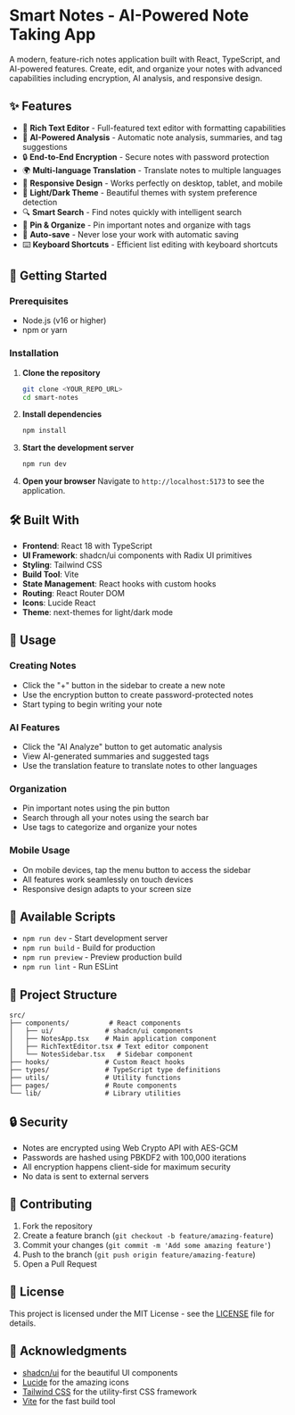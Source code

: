 # Smart Notes - AI-Powered Note Taking App

A modern, feature-rich notes application built with React, TypeScript, and AI-powered features. Create, edit, and organize your notes with advanced capabilities including encryption, AI analysis, and responsive design.

## ✨ Features

- 📝 **Rich Text Editor** - Full-featured text editor with formatting capabilities
- 🤖 **AI-Powered Analysis** - Automatic note analysis, summaries, and tag suggestions
- 🔒 **End-to-End Encryption** - Secure notes with password protection
- 🌍 **Multi-language Translation** - Translate notes to multiple languages
- 📱 **Responsive Design** - Works perfectly on desktop, tablet, and mobile
- 🎨 **Light/Dark Theme** - Beautiful themes with system preference detection
- 🔍 **Smart Search** - Find notes quickly with intelligent search
- 📌 **Pin & Organize** - Pin important notes and organize with tags
- 💾 **Auto-save** - Never lose your work with automatic saving
- ⌨️ **Keyboard Shortcuts** - Efficient list editing with keyboard shortcuts

## 🚀 Getting Started

### Prerequisites

- Node.js (v16 or higher)
- npm or yarn

### Installation

1. **Clone the repository**
   ```bash
   git clone <YOUR_REPO_URL>
   cd smart-notes
   ```

2. **Install dependencies**
   ```bash
   npm install
   ```

3. **Start the development server**
   ```bash
   npm run dev
   ```

4. **Open your browser**
   Navigate to `http://localhost:5173` to see the application.

## 🛠️ Built With

- **Frontend**: React 18 with TypeScript
- **UI Framework**: shadcn/ui components with Radix UI primitives
- **Styling**: Tailwind CSS
- **Build Tool**: Vite
- **State Management**: React hooks with custom hooks
- **Routing**: React Router DOM
- **Icons**: Lucide React
- **Theme**: next-themes for light/dark mode

## 📱 Usage

### Creating Notes
- Click the "+" button in the sidebar to create a new note
- Use the encryption button to create password-protected notes
- Start typing to begin writing your note

### AI Features
- Click the "AI Analyze" button to get automatic analysis
- View AI-generated summaries and suggested tags
- Use the translation feature to translate notes to other languages

### Organization
- Pin important notes using the pin button
- Search through all your notes using the search bar
- Use tags to categorize and organize your notes

### Mobile Usage
- On mobile devices, tap the menu button to access the sidebar
- All features work seamlessly on touch devices
- Responsive design adapts to your screen size

## 🔧 Available Scripts

- `npm run dev` - Start development server
- `npm run build` - Build for production
- `npm run preview` - Preview production build
- `npm run lint` - Run ESLint

## 📁 Project Structure

```
src/
├── components/          # React components
│   ├── ui/             # shadcn/ui components
│   ├── NotesApp.tsx    # Main application component
│   ├── RichTextEditor.tsx # Text editor component
│   └── NotesSidebar.tsx   # Sidebar component
├── hooks/              # Custom React hooks
├── types/              # TypeScript type definitions
├── utils/              # Utility functions
├── pages/              # Route components
└── lib/                # Library utilities
```

## 🔒 Security

- Notes are encrypted using Web Crypto API with AES-GCM
- Passwords are hashed using PBKDF2 with 100,000 iterations
- All encryption happens client-side for maximum security
- No data is sent to external servers

## 🤝 Contributing

1. Fork the repository
2. Create a feature branch (`git checkout -b feature/amazing-feature`)
3. Commit your changes (`git commit -m 'Add some amazing feature'`)
4. Push to the branch (`git push origin feature/amazing-feature`)
5. Open a Pull Request

## 📄 License

This project is licensed under the MIT License - see the [LICENSE](LICENSE) file for details.

## 🙏 Acknowledgments

- [shadcn/ui](https://ui.shadcn.com) for the beautiful UI components
- [Lucide](https://lucide.dev) for the amazing icons
- [Tailwind CSS](https://tailwindcss.com) for the utility-first CSS framework
- [Vite](https://vitejs.dev) for the fast build tool